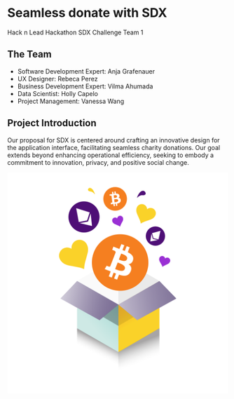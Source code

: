 # Seamless donate with SDX
Hack n Lead Hackathon SDX Challenge Team 1

## The Team
- Software Development Expert: Anja Grafenauer
- UX Designer: Rebeca Perez
- Business Development Expert: Vilma Ahumada
- Data Scientist: Holly Capelo
- Project Management: Vanessa Wang

## Project Introduction
Our proposal for SDX is centered around crafting an innovative design for the application interface, facilitating seamless charity donations. Our goal extends beyond enhancing operational efficiency, seeking to embody a commitment to innovation, privacy, and positive social change.

![pic1](assets/A-Crypto-Donation-Ecosystem-The-Giving-Block.png)
